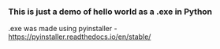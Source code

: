 ### This is just a demo of hello world as a .exe in Python 

.exe was made using pyinstaller - https://pyinstaller.readthedocs.io/en/stable/
